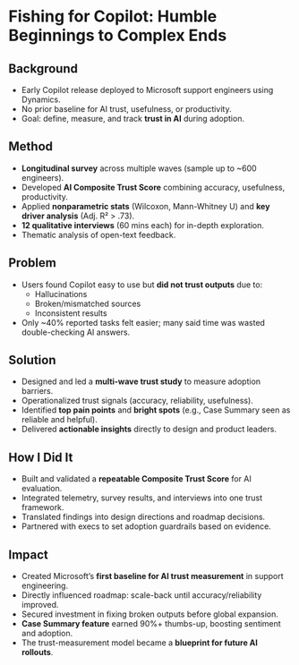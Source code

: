 # Fishing for Copilot: Humble Beginnings to Complex Ends

## Background
- Early Copilot release deployed to Microsoft support engineers using Dynamics.  
- No prior baseline for AI trust, usefulness, or productivity.  
- Goal: define, measure, and track **trust in AI** during adoption.  

## Method
- **Longitudinal survey** across multiple waves (sample up to ~600 engineers).  
- Developed **AI Composite Trust Score** combining accuracy, usefulness, productivity.  
- Applied **nonparametric stats** (Wilcoxon, Mann-Whitney U) and **key driver analysis** (Adj. R² > .73).  
- **12 qualitative interviews** (60 mins each) for in-depth exploration.  
- Thematic analysis of open-text feedback.  

## Problem
- Users found Copilot easy to use but **did not trust outputs** due to:  
  - Hallucinations  
  - Broken/mismatched sources  
  - Inconsistent results  
- Only ~40% reported tasks felt easier; many said time was wasted double-checking AI answers.  

## Solution
- Designed and led a **multi-wave trust study** to measure adoption barriers.  
- Operationalized trust signals (accuracy, reliability, usefulness).  
- Identified **top pain points** and **bright spots** (e.g., Case Summary seen as reliable and helpful).  
- Delivered **actionable insights** directly to design and product leaders.  

## How I Did It
- Built and validated a **repeatable Composite Trust Score** for AI evaluation.  
- Integrated telemetry, survey results, and interviews into one trust framework.  
- Translated findings into design directions and roadmap decisions.  
- Partnered with execs to set adoption guardrails based on evidence.  

## Impact
- Created Microsoft’s **first baseline for AI trust measurement** in support engineering.  
- Directly influenced roadmap: scale-back until accuracy/reliability improved.  
- Secured investment in fixing broken outputs before global expansion.  
- **Case Summary feature** earned 90%+ thumbs-up, boosting sentiment and adoption.  
- The trust-measurement model became a **blueprint for future AI rollouts**.  
